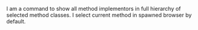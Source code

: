 I am a command to show all method implementors in full hierarchy of selected method classes.
I select current method in spawned browser by default.